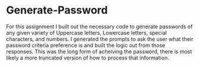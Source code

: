 # Generate-Password
For this assignment I built out the necessary code to generate passwords of any given variety of Uppercase letters, Lowercase letters, special characters, and numbers.  I generated the prompts to ask the user what their password criteria preference is and built the logic out from those responses.  This was the long form of acheiving the password, there is most likely a more truncated version of how to process that information.  
